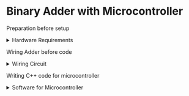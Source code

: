<title>Adder CSUSM CS231</title>
<h1>Binary Adder with Microcontroller</h1>

Preparation before setup
<details>
    <summary>Hardware Requirements</summary>

    - full-size breadboard
    - 5 LEDs(color of your choice)
    - 8 buttons
    - Microcontroller(this project uses an ESP-32S NodeMCU)
    - A computer with VSCode with PlatformIO extension to push C++ code to ESP or Arduino
        - Can also use Arduino IDE
</details>

Wiring Adder before code
<details>
    <summary>Wiring Circuit</summary>

</details>

Writing C++ code for microcontroller
<details>
    <summary>Software for Microcontroller</summary>
    
</details>